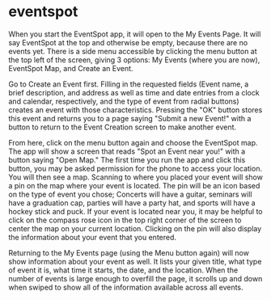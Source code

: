 # eventspot
When you start the EventSpot app, it will open to the My Events Page. It will say EventSpot at the
top and otherwise be empty, because there are no events yet. There is a side menu accessible by
clicking the menu button at the top left of the screen, giving 3 options: My Events (where you are
now), EventSpot Map, and Create an Event.

Go to Create an Event first. Filling in the requested
fields (Event name, a brief description, and address as well as time and date entries from a clock
and calendar, respectively, and the type of event from radial buttons) creates an event with those
characteristics. Pressing the "OK" button stores this event and returns you to a page saying "Submit
a new Event!" with a button to return to the Event Creation screen to make another event.

From here, click on the menu button again and choose the EventSpot map. The app will show a screen
that reads "Spot an Event near you!" with a button saying "Open Map." The first time you run the app
and click this button, you may be asked permission for the phone to access your location. You will
then see a map. Scanning to where you placed your event will show a pin on the map where your event
is located. The pin will be an icon based on the type of event you chose; Concerts will have a
guitar, seminars will have a graduation cap, parties will have a party hat, and sports will have
a hockey stick and puck. If your event is located near you, it may be helpful to click on the
compass rose icon in the top right corner of the screen to center the map on your current location.
Clicking on the pin will also display the information about your event that you entered.

Returning to the My Events page (using the Menu button again) will now show information about your
event as well. It lists your given title, what type of event it is, what time it starts, the date,
and the location. When the number of events is large enough to overfill the page, it scrolls up and
down when swiped to show all of the information available across all events.